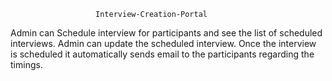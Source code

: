                        Interview-Creation-Portal
Admin can Schedule interview for participants and see the list of scheduled interviews.
Admin can update the scheduled interview.
Once the interview is scheduled it automatically sends email to the participants regarding the timings.
